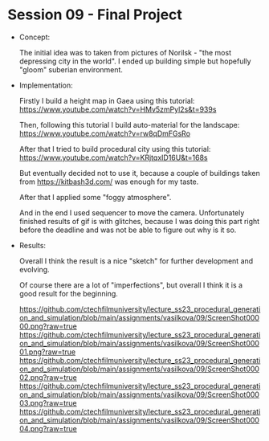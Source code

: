 # Session 09 - Final Project



- Concept:

  The initial idea was to taken from pictures of Norilsk - "the most depressing city in the world". I ended up building simple but hopefully "gloom" suberian environment.

- Implementation:

  Firstly I build a height map in Gaea using this tutorial: https://www.youtube.com/watch?v=HMv5zmPyl2s&t=939s

  Then, following this tutorial I build auto-material for the landscape: https://www.youtube.com/watch?v=rw8qDmFGsRo

  After that I tried to build procedural city using this tutorial: https://www.youtube.com/watch?v=KRjtqxID16U&t=168s

  But eventually decided not to use it, because a couple of buildings taken from https://kitbash3d.com/ was enough for my taste.

  After that I applied some "foggy atmosphere".

  And in the end I used sequencer to move the camera. Unfortunately finished results of gif is with glitches, because I was doing this part right before the deadline and was not be able to figure out why is it so. 

- Results:

  Overall I think the result is a nice "sketch" for further development and evolving.

  Of course there are a lot of "imperfections", but overall I think it is a good result for the beginning.

  https://github.com/ctechfilmuniversity/lecture_ss23_procedural_generation_and_simulation/blob/main/assignments/vasilkova/09/ScreenShot00000.png?raw=true
  https://github.com/ctechfilmuniversity/lecture_ss23_procedural_generation_and_simulation/blob/main/assignments/vasilkova/09/ScreenShot00001.png?raw=true
  https://github.com/ctechfilmuniversity/lecture_ss23_procedural_generation_and_simulation/blob/main/assignments/vasilkova/09/ScreenShot00002.png?raw=true
  https://github.com/ctechfilmuniversity/lecture_ss23_procedural_generation_and_simulation/blob/main/assignments/vasilkova/09/ScreenShot00003.png?raw=true
  https://github.com/ctechfilmuniversity/lecture_ss23_procedural_generation_and_simulation/blob/main/assignments/vasilkova/09/ScreenShot00004.png?raw=true

  

